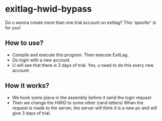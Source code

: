 # exitlag-hwid-bypass
Do u wanna create more than one trial account on exitlag? This 'spoofer' is for you!

## How to use?
- Compile and execute this program. Then execute ExitLag.
- Do login with a new account.
- U will see that there is 3 days of trial.
Yes, u need to do this every new account.
    
## How it works?
  - We hook some place in the assembly before it send the login request
  - Then we change the HWID to some other (rand letters)
  When the request is made to the server, the server will think it is a new pc
  and will give 3 days of trial.		
